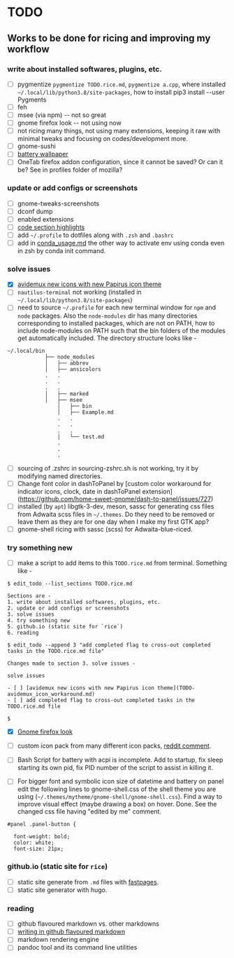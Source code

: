 # TODO

## Works to be done for ricing and improving my workflow

### write about installed softwares, plugins, etc.

- [ ] pygmentize `pygmentize TODO.rice.md`, `pygmentize a.cpp`, where installed `~/.local/lib/python3.8/site-packages`, how to install pip3 install --user Pygments
- [ ] feh
- [ ] msee (via npm) -- not so great
- [ ] gnome firefox look -- not using now
- [ ] not ricing many things, not using many extensions, keeping it raw with minimal tweaks and focusing on codes/development more.
- [ ] gnome-sushi
- [ ] [battery wallpaper](https://github.com/adi1090x/battery-wallpaper)
- [ ] OneTab firefox addon configuration, since it cannot be saved? Or can it be? See in profiles folder of mozilla?

### update or add configs or screenshots

- [ ] gnome-tweaks-screenshots
- [ ] dconf dump 
- [ ] enabled extensions
- [ ] [code section highlights](https://stackoverflow.com/questions/20303826/highlight-bash-shell-code-in-markdown)
- [ ] add `~/.profile` to dotfiles along with `.zsh` and `.bashrc`
- [ ] add in [conda_usage.md](conda_usage.md) the other way to activate env using conda even in zsh by conda init command.

### solve issues

- [x] [avidemux new icons with new Papirus icon theme](avidemux_icon_workaround.md)
- [ ] `nautilus-terminal` not working (installed in `~/.local/lib/python3.8/site-packages`)
- [ ] need to source `~/.profile` for each new terminal window for `npm` and `node` packages. Also the `node-modules` dir has many directories corresponding to installed packages, which are not on PATH, how to include node-modules on PATH such that the bin folders of the modules get automatically included. The directory structure looks like - 

```console
~/.local/bin
			├── node_modules
			│   ├── abbrev
			│   ├── ansicolors
			.	.
			.	.
			.	.	
			│   ├── marked
			│   ├── msee
				│   ├── bin
				│   ├── Example.md
				.   .
				.	.
				.	.
				│   └── test.md
				.
				.
				.
```
- [ ] sourcing of .zshrc in sourcing-zshrc.sh is not working, try it by modifying named directories.
- [ ] Change font color in dashToPanel by [custom color workaround for indicator icons, clock, date in dashToPanel extension] (https://github.com/home-sweet-gnome/dash-to-panel/issues/727)
- [ ] installed (by `apt`) libgtk-3-dev, meson, sassc for generating css files from Adwaita scss files in `~/.themes`. Do they need to be removed or leave them as they are for one day when I make my first GTK app?
- [ ] gnome-shell ricing with sassc (scss) for Adwaita-blue-riced.

### try something new

- [ ] make a script to add items to this `TODO.rice.md` from terminal. Something like -
```console
$ edit_todo --list_sections TODO.rice.md

Sections are - 
1. write about installed softwares, plugins, etc.
2. update or add configs or screenshots
3. solve issues
4. try something new
5. github.io (static site for `rice`)
6. reading

$ edit_todo --append 3 "add completed flag to cross-out completed tasks in the TODO.rice.md file"

Changes made to section 3. solve issues -

solve issues

- [ ] [avidemux new icons with new Papirus icon theme](TODO-avidemux_icon_workaround.md)
- [ ] add completed flag to cross-out completed tasks in the TODO.rice.md file

$
```

- [x] [Gnome firefox look](https://github.com/rafaelmardojai/firefox-gnome-theme)

- [ ] custom icon pack from many different icon packs, [reddit comment](https://www.reddit.com/r/Ubuntu/comments/g9rg7r/unity_on_2004_is_smoother_than_you_would_think/foxshh9?utm_source=share&utm_medium=web2x).

- [ ] Bash Script for battery with acpi is incomplete. Add to startup, fix sleep starting its own pid, fix PID number of the script to assist in killing it.
- [ ] For bigger font and symbolic icon size of datetime and battery on panel edit the following lines to gnome-shell.css of the shell theme you are using (`~/.themes/mytheme/gnome-shell/gnome-shell.css`). Find a way to improve visual effect (maybe drawing a box) on hover. Done. See the changed css file having "edited by me"  comment.

```
#panel .panel-button {

  font-weight: bold;
  color: white;
  font-size: 21px;
```


### github.io (static site for `rice`)

- [ ] static site generate from `.md` files with [fastpages](https://github.com/fastai/fastpages).
- [ ] static site generator with hugo.

### reading

- [ ] github flavoured markdown vs. other markdowns
- [ ] [writing in github flavoured markdown](https://help.github.com/en/github/writing-on-github)
- [ ] markdown rendering engine
- [ ] pandoc tool and its command line utilities

